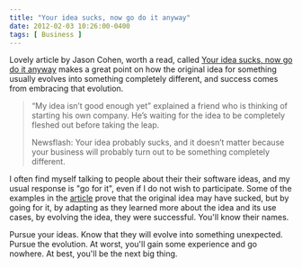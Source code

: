 ```yaml
---
title: "Your idea sucks, now go do it anyway"
date: 2012-02-03 10:26:00-0400
tags: [ Business ]
---
```


Lovely article by Jason Cohen, worth a read, called [Your idea sucks, now go do it anyway](http://blog.asmartbear.com/your-idea-sucks-now-go-do-it-anyway.html) makes a great point on how the original idea for something usually evolves into something completely different, and success comes from embracing that evolution.

> “My idea isn’t good enough yet” explained a friend who is thinking of starting his own company. He’s waiting for the idea to be completely fleshed out before taking the leap.
> 
> Newsflash: Your idea probably sucks, and it doesn’t matter because your business will probably turn out to be something completely different.

I often find myself talking to people about their their software ideas, and my usual response is "go for it", even if I do not wish to participate. Some of the examples in the [article](http://blog.asmartbear.com/your-idea-sucks-now-go-do-it-anyway.html) prove that the original idea may have sucked, but by going for it, by adapting as they learned more about the idea and its use cases, by evolving the idea, they were successful. You'll know their names.

Pursue your ideas. Know that they will evolve into something unexpected. Pursue the evolution. At worst, you'll gain some experience and go nowhere. At best, you'll be the next big thing.
